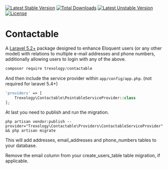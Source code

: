 [![Latest Stable Version](https://poser.pugx.org/trexology/contactable/v/stable)](https://packagist.org/packages/trexology/contactable)
[![Total Downloads](https://poser.pugx.org/trexology/contactable/downloads)](https://packagist.org/packages/trexology/contactable)
[![Latest Unstable Version](https://poser.pugx.org/trexology/contactable/v/unstable)](https://packagist.org/packages/trexology/contactable) [![License](https://poser.pugx.org/trexology/contactable/license)](https://packagist.org/packages/trexology/contactable)

# Contactable

A [Laravel 5.2+](http://laravel.com/docs/5.2) package designed to enhance Eloquent users (or any other model) with relations to
multiple e-mail addresses and phone numbers, additionally allowing users to login with any of the above.

```js
composer require trexology/contactable
```

And then include the service provider within `app/config/app.php`. (not required for laravel 5.4+)

```php
'providers' => [
    Trexology\Contactable\PointableServiceProvider::class
];
```

At last you need to publish and run the migration.
```
php artisan vendor:publish --provider="Trexology\Contactable\Providers\ContactableServiceProvider" && php artisan migrate
```

This will add addresses, email_addresses and phone_numbers tables to your database.

Remove the email column from your create_users_table table migration, if applicable.

